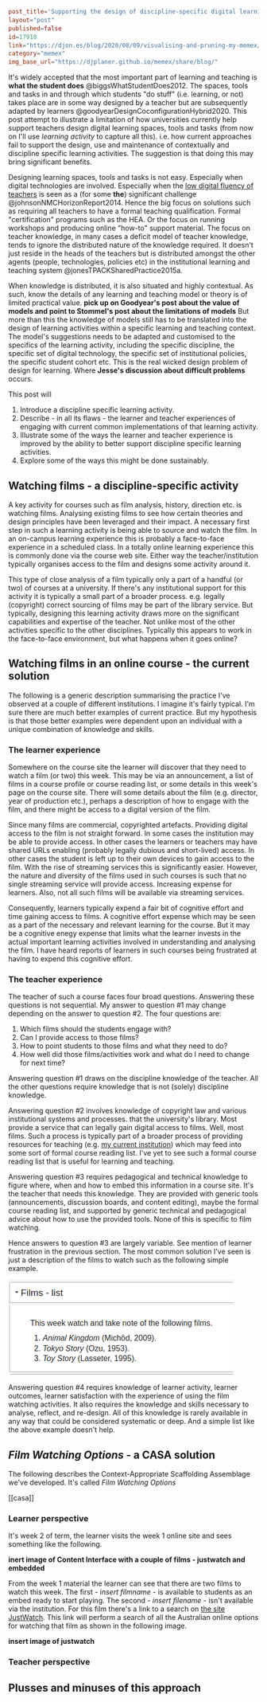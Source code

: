 ```toml
post_title='Supporting the design of discipline-specific digital learning activities'
layout="post"
published=false
id=17918
link="https://djon.es/blog/2020/08/09/visualising-and-pruning-my-memex/"
category="memex"
img_base_url="https://djplaner.github.io/memex/share/blog/"
```

It's widely accepted that the most important part of learning and teaching is **what the student does** @biggsWhatStudentDoes2012. The spaces, tools and tasks in and through which students "do stuff" (i.e. learning, or not) takes place are in some way designed by a teacher but are subsequently adapted by learners @goodyearDesignCoconfigurationHybrid2020. This post attempt to illustrate a limitation of how universities currently help support teachers design digital learning spaces, tools and tasks (from now on I'll use *learning activity* to capture all this). i.e. how current approaches fail to support the design, use and maintenance of contextually and discipline specific learning activities. The suggestion is that doing this may bring significant benefits. 

Designing learning spaces, tools and tasks is not easy. Especially when digital technologies are involved. Especially when the [low digital fluency of teachers](https://djon.es/blog/2014/09/12/you-want-digitally-fluent-faculty/) is seen as a (for some **the**) significant challenge @johnsonNMCHorizonReport2014. Hence the big focus on solutions such as requiring all teachers to have a formal teaching qualification. Formal "certification" programs such as the HEA. Or the focus on running workshops and producing online "how-to" support material. The focus on teacher knowledge, in many cases a deficit model of teacher knowledge, tends to ignore the distributed nature of the knowledge required. It doesn't just reside in the heads of the teachers but is distributed amongst the other agents (people, technologies, policies etc) in the institutional learning and teaching system @jonesTPACKSharedPractice2015a.  

When knowledge is distributed, it is also situated and highly contextual. As such, know the details of any learning and teaching model or theory is of limited practical value. **pick up on Goodyear's post about the value of models and point to Stommel's post about the limitations of models** But more than this the knowledge of models still has to be translated into the design of learning activities within a specific learning and teaching context. The model's suggestions needs to be adapted and customised to the specifics of the learning activity, including the specific discipline, the specific set of digital technology, the specific set of institutional policies, the specific student cohort etc. This is the real wicked design problem of design for learning. Where **Jesse's discussion about difficult problems** occurs.

This post will
1. Introduce a discipline specific learning activity.
2. Describe - in all its flaws - the learner and teacher experiences of engaging with current common implementations of that learning activity.
3. Illustrate some of the ways the learner and teacher experience is improved by the ability to better support discipline specific learning activities.
4. Explore some of the ways this might be done sustainably.

## Watching films - a discipline-specific activity

A key activity for courses such as film analysis, history, direction etc. is watching films. Analysing existing films to see how certain theories and design principles have been leveraged and their impact. A necessary first step in such a learning activity is being able to source and watch the film. In an on-campus learning experience this is probably a face-to-face experience in a scheduled class. In a totally online learning experience this is commonly done via the course web site. Either way the teacher/institution typically organises access to the film and designs some activity around it.

This type of close analysis of a film typically only a part of a handful (or two) of courses at a university. If there's any institutional support for this activity it is typically a small part of a broader process. e.g. legally (copyright) correct sourcing of films may be part of the library service. But typically, designing this learning activity draws more on the significant capabilities and expertise of the teacher. Not unlike most of the other activities specific to the other disciplines. Typically this appears to work in the face-to-face environment, but what happens when it goes online?

## Watching films in an online course - the current solution

The following is a generic description summarising the practice I've observed at a couple of different institutions. I imagine it's fairly typical. I'm sure there are much better examples of current practice. But my hypothesis is that those better examples were dependent upon an individual with a unique combination of knowledge and skills.

### The learner experience

Somewhere on the course site the learner will discover that they need to watch a film (or two) this week. This may be via an announcement, a list of films in a course profile or course reading list, or some details in this week's page on the course site. There will some details about the film (e.g. director, year of production etc.), perhaps a description of how to engage with the film, and there might be access to a digital version of the film.

Since many films are commercial, copyrighted artefacts. Providing digital access to the film is not straight forward. In some cases the institution may be able to provide access. In other cases the learners or teachers may have shared URLs enabling (probably legally dubious and short-lived) access. In other cases the student is left up to their own devices to gain access to the film. With the rise of streaming services this is significantly easier. However, the nature and diversity of the films used in such courses is such that no single streaming service will provide access. Increasing expense for learners. Also, not all such films will be available via streaming services.

Consequently, learners typically expend a fair bit of cognitive effort and time gaining access to films. A cognitive effort expense which may be seen as a part of the necessary and relevant learning for the course. But it may be a cognitive enegy expense that limits what the learner invests in the actual important learning activities involved in understanding and analysing the film. I have heard reports of learners in such courses being frustrated at having to expend this cognitive effort.

### The teacher experience

The teacher of such a course faces four broad questions. Answering these questions is not sequential. My answer to question #1 may change depending on the answer to question #2. The four questions are: 
1. Which films should the students engage with?
2. Can I provide access to those films?
3. How to point students to those films and what they need to do?
4. How well did those films/activities work and what do I need to change for next time?

Answering question #1 draws on the discipline knowledge of the teacher. All the other questions require knowledge that is not (solely) discipline knowledge.

Answering question #2 involves knowledge of copyright law and various institutional systems and processes.  that the university's library. Most provide a service that can legally gain digital access to films. Well, most films. Such a process is typically part of a broader process of providing resources for teaching (e.g. [my current institution](https://www.griffith.edu.au/library/teaching/resources)) which may feed into some sort of formal course reading list. I've yet to see such a formal course reading list that is useful for learning and teaching.

Answering question #3 requires pedagogical and technical knowledge to figure where, when and how to embed this information in a course site. It's the teacher that needs this knowledge. They are provided with generic tools (announcements, discussion boards, and content editing), maybe the formal course reading list, and supported by generic technical and pedagogical advice about how to use the provided tools. None of this is specific to film watching.

Hence answers to question #3 are largely variable. See mention of learner frustration in the previous section. The most common solution I've seen is just a description of the films to watch such as the following simple example.

![Simple example of a list of films to watch](images/simpleFilmList.png)

Answering question #4 requires knowledge of learner activity, learner outcomes, learner satisfaction with the experience of using the film watching activities. It also requires the knowledge and skills necessary to analyse, reflect, and re-design. All of this knowledge is rarely available in any way that could be considered systematic or deep. And a simple list like the above example doesn't help.

## *Film Watching Options* - a CASA solution

The following describes the Context-Appropriate Scaffolding Assemblage we've developed. It's called *Film Watching Options*

[[casa]]

### Learner perspective

It's week 2 of term, the learner visits the week 1 online site and sees something like the following. 

**inert image of Content Interface with a couple of films - justwatch and embedded** 

From the week 1 material the learner can see that there are two films to watch this week. The first - *insert filmname* - is available to students as an embed ready to start playing. The second - *insert filename* - isn't available via the institution. For this film there's a link to a search on [the site JustWatch](https://justwatch.com). This link will perform a search of all the Australian online options for watching that film as shown in the following image.

**insert image of justwatch**

### Teacher perspective



## Plusses and minuses of this approach


